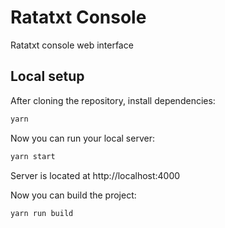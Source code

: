 # Ratatxt Console
Ratatxt console web interface

## Local setup

After cloning the repository, install dependencies:
```sh
yarn
```

Now you can run your local server:
```sh
yarn start
```
Server is located at http://localhost:4000

Now you can build the project:
```sh
yarn run build
```